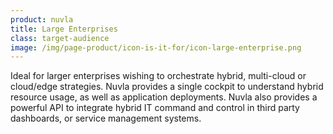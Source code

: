 ```yaml
---
product: nuvla
title: Large Enterprises
class: target-audience
image: /img/page-product/icon-is-it-for/icon-large-enterprise.png
---
```

Ideal for larger enterprises wishing to orchestrate hybrid, multi-cloud or cloud/edge strategies. Nuvla provides a single cockpit to understand hybrid resource usage, as well as application deployments. Nuvla also provides a powerful API to integrate hybrid IT command and control in third party dashboards, or service management systems.
